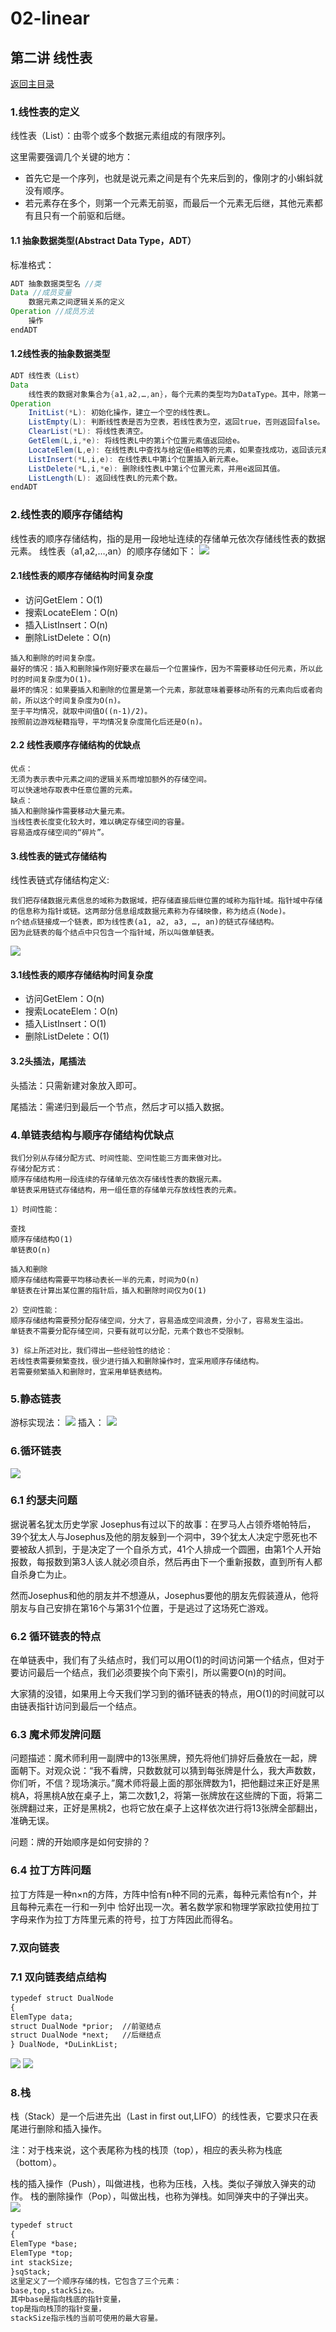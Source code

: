 # 02-linear

## 第二讲 线性表
[返回主目录](../README.md)

### 1.线性表的定义
线性表（List）：由零个或多个数据元素组成的有限序列。

这里需要强调几个关键的地方：

* 首先它是一个序列，也就是说元素之间是有个先来后到的，像刚才的小蝌蚪就没有顺序。
* 若元素存在多个，则第一个元素无前驱，而最后一个元素无后继，其他元素都有且只有一个前驱和后继。

#### 1.1 抽象数据类型(Abstract Data Type，ADT）
标准格式：
```java
ADT 抽象数据类型名 //类
Data //成员变量
    数据元素之间逻辑关系的定义
Operation //成员方法
    操作
endADT
```

#### 1.2线性表的抽象数据类型
```java
ADT 线性表（List）
Data
    线性表的数据对象集合为{a1,a2,…,an}，每个元素的类型均为DataType。其中，除第一个元素a1外，每一个元素有且只有一个直接前驱元素，除了最后一个元素an外，每一个元素有且只有一个直接后继元素。数据元素之间的关系是一对一的关系。
Operation
    InitList(*L): 初始化操作，建立一个空的线性表L。
    ListEmpty(L): 判断线性表是否为空表，若线性表为空，返回true，否则返回false。
    ClearList(*L): 将线性表清空。
    GetElem(L,i,*e): 将线性表L中的第i个位置元素值返回给e。
    LocateElem(L,e): 在线性表L中查找与给定值e相等的元素，如果查找成功，返回该元素在表中序号表示成功；否则，返回0表示失败。
    ListInsert(*L,i,e): 在线性表L中第i个位置插入新元素e。
    ListDelete(*L,i,*e): 删除线性表L中第i个位置元素，并用e返回其值。
    ListLength(L): 返回线性表L的元素个数。
endADT
```

### 2.线性表的顺序存储结构
线性表的顺序存储结构，指的是用一段地址连续的存储单元依次存储线性表的数据元素。
线性表（a1,a2,…,an）的顺序存储如下：
![](src/main/resources/images/02-LinearSequenceStorage.png)
#### 2.1线性表的顺序存储结构时间复杂度
* 访问GetElem：O(1)
* 搜索LocateElem：O(n)
* 插入ListInsert：O(n)
* 删除ListDelete：O(n)
```
插入和删除的时间复杂度。
最好的情况：插入和删除操作刚好要求在最后一个位置操作，因为不需要移动任何元素，所以此时的时间复杂度为O(1)。
最坏的情况：如果要插入和删除的位置是第一个元素，那就意味着要移动所有的元素向后或者向前，所以这个时间复杂度为O(n)。
至于平均情况，就取中间值O((n-1)/2)。
按照前边游戏秘籍指导，平均情况复杂度简化后还是O(n)。
```

#### 2.2 线性表顺序存储结构的优缺点
```
优点：
无须为表示表中元素之间的逻辑关系而增加额外的存储空间。
可以快速地存取表中任意位置的元素。
缺点：
插入和删除操作需要移动大量元素。
当线性表长度变化较大时，难以确定存储空间的容量。
容易造成存储空间的“碎片”。
```

#### 3.线性表的链式存储结构
线性表链式存储结构定义:
```
我们把存储数据元素信息的域称为数据域，把存储直接后继位置的域称为指针域。指针域中存储的信息称为指针或链。这两部分信息组成数据元素称为存储映像，称为结点(Node)。
n个结点链接成一个链表，即为线性表(a1, a2, a3, …, an)的链式存储结构。
因为此链表的每个结点中只包含一个指针域，所以叫做单链表。
```
![](src/main/resources/images/02-LinearChainStorage.png)
#### 3.1线性表的顺序存储结构时间复杂度
* 访问GetElem：O(n)
* 搜索LocateElem：O(n)
* 插入ListInsert：O(1)
* 删除ListDelete：O(1)

#### 3.2头插法，尾插法

头插法：只需新建对象放入即可。

尾插法：需递归到最后一个节点，然后才可以插入数据。



### 4.单链表结构与顺序存储结构优缺点
```
我们分别从存储分配方式、时间性能、空间性能三方面来做对比。
存储分配方式：
顺序存储结构用一段连续的存储单元依次存储线性表的数据元素。
单链表采用链式存储结构，用一组任意的存储单元存放线性表的元素。

1）时间性能：

查找
顺序存储结构O(1)
单链表O(n)

插入和删除
顺序存储结构需要平均移动表长一半的元素，时间为O(n)
单链表在计算出某位置的指针后，插入和删除时间仅为O(1)

2）空间性能：
顺序存储结构需要预分配存储空间，分大了，容易造成空间浪费，分小了，容易发生溢出。
单链表不需要分配存储空间，只要有就可以分配，元素个数也不受限制。

3) 综上所述对比，我们得出一些经验性的结论：
若线性表需要频繁查找，很少进行插入和删除操作时，宜采用顺序存储结构。
若需要频繁插入和删除时，宜采用单链表结构。

```

### 5.静态链表
游标实现法：
![](src/main/resources/images/02-StaticChainList.png)
插入：
![](src/main/resources/images/02-StaticChainListInsert.png)

### 6.循环链表
![](src/main/resources/images/02-CycleChainList.png)

### 6.1 约瑟夫问题

据说著名犹太历史学家 Josephus有过以下的故事：在罗马人占领乔塔帕特后，39个犹太人与Josephus及他的朋友躲到一个洞中，39个犹太人决定宁愿死也不要被敌人抓到，于是决定了一个自杀方式，41个人排成一个圆圈，由第1个人开始报数，每报数到第3人该人就必须自杀，然后再由下一个重新报数，直到所有人都自杀身亡为止。

然而Josephus和他的朋友并不想遵从，Josephus要他的朋友先假装遵从，他将朋友与自己安排在第16个与第31个位置，于是逃过了这场死亡游戏。

### 6.2 循环链表的特点

在单链表中，我们有了头结点时，我们可以用O(1)的时间访问第一个结点，但对于要访问最后一个结点，我们必须要挨个向下索引，所以需要O(n)的时间。

大家猜的没错，如果用上今天我们学习到的循环链表的特点，用O(1)的时间就可以由链表指针访问到最后一个结点。

### 6.3 魔术师发牌问题

问题描述：魔术师利用一副牌中的13张黑牌，预先将他们排好后叠放在一起，牌面朝下。对观众说：“我不看牌，只数数就可以猜到每张牌是什么，我大声数数，你们听，不信？现场演示。”魔术师将最上面的那张牌数为1，把他翻过来正好是黑桃A，将黑桃A放在桌子上，第二次数1,2，将第一张牌放在这些牌的下面，将第二张牌翻过来，正好是黑桃2，也将它放在桌子上这样依次进行将13张牌全部翻出，准确无误。

问题：牌的开始顺序是如何安排的？

### 6.4 拉丁方阵问题

拉丁方阵是一种n×n的方阵，方阵中恰有n种不同的元素，每种元素恰有n个，并且每种元素在一行和一列中 恰好出现一次。著名数学家和物理学家欧拉使用拉丁字母来作为拉丁方阵里元素的符号，拉丁方阵因此而得名。

### 7.双向链表

### 7.1 双向链表结点结构
```cfml
typedef struct DualNode
{
ElemType data;
struct DualNode *prior;  //前驱结点
struct DualNode *next;   //后继结点
} DualNode, *DuLinkList;
```
![](src/main/resources/images/02-DoubleChainListNull.png)
![](src/main/resources/images/02-DoubleChainListNotNull.png)

### 8.栈

栈（Stack）是一个后进先出（Last in first out,LIFO）的线性表，它要求只在表尾进行删除和插入操作。

注：对于栈来说，这个表尾称为栈的栈顶（top），相应的表头称为栈底（bottom）。

栈的插入操作（Push），叫做进栈，也称为压栈，入栈。类似子弹放入弹夹的动作。
栈的删除操作（Pop），叫做出栈，也称为弹栈。如同弹夹中的子弹出夹。
![](src/main/resources/images/02-Stack.png)

```cfml
typedef struct
{
ElemType *base;
ElemType *top;
int stackSize;
}sqStack;
这里定义了一个顺序存储的栈，它包含了三个元素：
base,top,stackSize。
其中base是指向栈底的指针变量，
top是指向栈顶的指针变量，
stackSize指示栈的当前可使用的最大容量。
```
